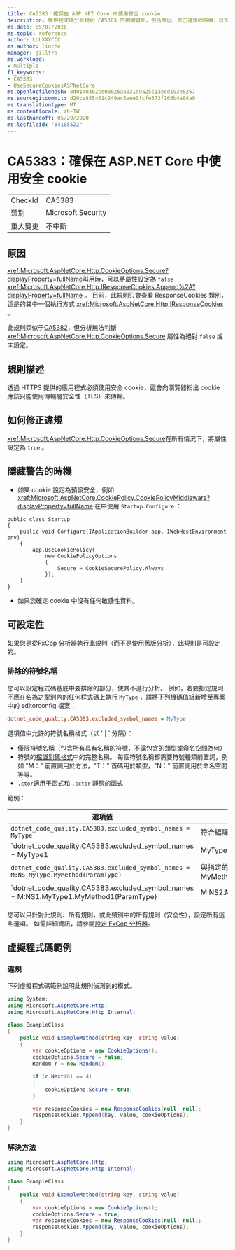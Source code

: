 ```yaml
---
title: CA5383：確保在 ASP.NET Core 中使用安全 cookie
description: 提供程式碼分析規則 CA5383 的相關資訊，包括原因、修正違規的時機，以及何時將其隱藏。
ms.date: 05/07/2020
ms.topic: reference
author: LLLXXXCCC
ms.author: linche
manager: jillfra
ms.workload:
- multiple
f1_keywords:
- CA5383
- UseSecureCookiesASPNetCore
ms.openlocfilehash: 8d0140302ce00026aa031e9a25c13ecd193e8267
ms.sourcegitcommit: d20ce855461c240ac5eee0fcfe373f166b4a04a9
ms.translationtype: MT
ms.contentlocale: zh-TW
ms.lasthandoff: 05/29/2020
ms.locfileid: "84185522"
---
```

# <a name="ca5383-ensure-use-secure-cookies-in-aspnet-core"></a>CA5383：確保在 ASP.NET Core 中使用安全 cookie

|||
|-|-|
|CheckId|CA5383|
|類別|Microsoft.Security|
|重大變更|不中斷|

## <a name="cause"></a>原因

<xref:Microsoft.AspNetCore.Http.CookieOptions.Secure?displayProperty=fullName>叫用時，可以將屬性設定為 `false` <xref:Microsoft.AspNetCore.Http.IResponseCookies.Append%2A?displayProperty=fullName> 。 目前，此規則只會查看 ResponseCookies 類別，這是的其中一個執行方式 <xref:Microsoft.AspNetCore.Http.IResponseCookies> 。

此規則類似于[CA5382](ca5382.md)，但分析無法判斷 <xref:Microsoft.AspNetCore.Http.CookieOptions.Secure> 屬性為絕對 `false` 或未設定。

## <a name="rule-description"></a>規則描述

透過 HTTPS 提供的應用程式必須使用安全 cookie，這會向瀏覽器指出 cookie 應該只能使用傳輸層安全性（TLS）來傳輸。

## <a name="how-to-fix-violations"></a>如何修正違規

<xref:Microsoft.AspNetCore.Http.CookieOptions.Secure>在所有情況下，將屬性設定為 `true` 。

## <a name="when-to-suppress-warnings"></a>隱藏警告的時機

- 如果 cookie 設定為預設安全，例如 <xref:Microsoft.AspNetCore.CookiePolicy.CookiePolicyMiddleware?displayProperty=fullName> 在中使用 `Startup.Configure` ：

```
public class Startup
{
    public void Configure(IApplicationBuilder app, IWebHostEnvironment env)
    {
        app.UseCookiePolicy(
            new CookiePolicyOptions
            {
                Secure = CookieSecurePolicy.Always
            });
    }
}
```

- 如果您確定 cookie 中沒有任何敏感性資料。

## <a name="configurability"></a>可設定性

如果您是從[FxCop 分析器](install-fxcop-analyzers.md)執行此規則（而不是使用舊版分析），此規則是可設定的。

### <a name="excluded-symbol-names"></a>排除的符號名稱

您可以設定程式碼基底中要排除的部分，使其不進行分析。 例如，若要指定規則不應在名為之型別內的任何程式碼上執行 `MyType` ，請將下列機碼值組新增至專案中的 editorconfig 檔案：

```ini
dotnet_code_quality.CA5383.excluded_symbol_names = MyType
```

選項值中允許的符號名稱格式（以 ' | ' 分隔）：
  - 僅限符號名稱（包含所有具有名稱的符號，不論包含的類型或命名空間為何）
  - 符號的[檔識別碼格式](https://github.com/dotnet/csharplang/blob/master/spec/documentation-comments.md#id-string-format)中的完整名稱。 每個符號名稱都需要符號種類前置詞，例如 "M：" 前置詞用於方法，"T：" 首碼用於類型，"N：" 前置詞用於命名空間等等。
  - `.ctor`適用于函式和 `.cctor` 靜態的函式

範例：

| 選項值 | 摘要 |
| --- | --- |
|`dotnet_code_quality.CA5383.excluded_symbol_names = MyType` | 符合編譯中名為 ' MyType ' 的所有符號
|`dotnet_code_quality.CA5383.excluded_symbol_names = MyType1|MyType2` | 比對在編譯中名為 ' MyType1 ' 或 ' MyType2 ' 的所有符號
|`dotnet_code_quality.CA5383.excluded_symbol_names = M:NS.MyType.MyMethod(ParamType)` | 與指定的完整簽章相符的特定方法 ' MyMethod '
|`dotnet_code_quality.CA5383.excluded_symbol_names = M:NS1.MyType1.MyMethod1(ParamType)|M:NS2.MyType2.MyMethod2(ParamType)` | 將特定方法 ' MyMethod1 ' 和 ' MyMethod2 ' 與個別的完整簽章進行比對

您可以只針對此規則、所有規則，或此類別中的所有規則（安全性），設定所有這些選項。 如需詳細資訊，請參閱[設定 FxCop 分析器](configure-fxcop-analyzers.md)。

## <a name="pseudo-code-examples"></a>虛擬程式碼範例

### <a name="violation"></a>違規

下列虛擬程式碼範例說明此規則偵測到的模式。

```csharp
using System;
using Microsoft.AspNetCore.Http;
using Microsoft.AspNetCore.Http.Internal;

class ExampleClass
{
    public void ExampleMethod(string key, string value)
    {
        var cookieOptions = new CookieOptions();
        cookieOptions.Secure = false;
        Random r = new Random();

        if (r.Next(6) == 4)
        {
            cookieOptions.Secure = true;
        }

        var responseCookies = new ResponseCookies(null, null); 
        responseCookies.Append(key, value, cookieOptions);
    }
}
```

### <a name="solution"></a>解決方法

```csharp
using Microsoft.AspNetCore.Http;
using Microsoft.AspNetCore.Http.Internal;

class ExampleClass
{
    public void ExampleMethod(string key, string value)
    {
        var cookieOptions = new CookieOptions();
        cookieOptions.Secure = true;
        var responseCookies = new ResponseCookies(null, null); 
        responseCookies.Append(key, value, cookieOptions);
    }
}
```
